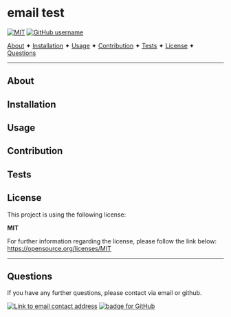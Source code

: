 
<h1 align="centre">
  <br>
  email test
</h1>

<h4 align="centre"></h4>

<p align="centre">

[![MIT](https://img.shields.io/badge/License-MIT-yellow?style=for-the-badge)](https://opensource.org/licenses/MIT)  [![GitHub username](https://img.shields.io/badge/username-caoimhejyoti-green?style=for-the-badge)](https://github.com/caoimhejyoti)
</p>

<p align="centre">
  <a href="#about">About</a> ✦
  <a href="#installation">Installation</a> ✦
  <a href="#usage">Usage</a> ✦
  <a href="#contribution">Contribution</a> ✦
  <a href="#tests">Tests</a> ✦
  <a href="#license">License</a> ✦
  <a href="#questions">Questions</a> 
</p>

----------------------------------------------------------------
## About
 

## Installation
 

## Usage
 

## Contribution
 

## Tests
 

## License
This project is using the following license:

**MIT**

For further information regarding the license, please follow the link below:
 https://opensource.org/licenses/MIT

----------------------------------------------------------------

## Questions 
If you have any further questions, please contact via email or github.

<a href="mailto:caoimhejyoti@gmail.com"><img alt="Link to email contact address" src="https://img.shields.io/badge/email-D14836?style=for-the-badge" target="_blank" /></a>  <a href="https://github.com/caoimhejyoti"><img alt="badge for GitHub" src="https://img.shields.io/badge/github-%23121011.svg?style=for-the-badge&logo=github&logoColor=white" target="_blank" /></a>